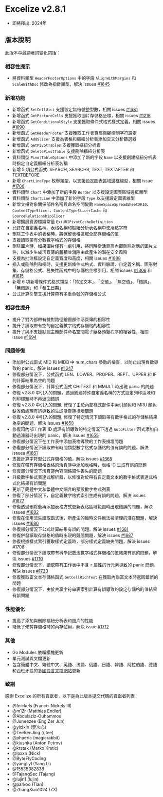 # Excelize v2.8.1

* 即將釋出: 2024年

## 版本說明

此版本中最顯著的變化包括：

### 相容性提示

* 將資料類型 `HeaderFooterOptions` 中的字段 `AlignWithMargins` 和 `ScaleWithDoc` 修改為指針類型，解決 issues [#1645](https://github.com/xuri/excelize/issues/1645)

### 新增功能

* 新增函式 `SetCellUint` 支援設定無符號整型數，相關 issues [#1681](https://github.com/xuri/excelize/issues/1681)
* 新增函式 `GetPictureCells` 支援獲取圖片存儲格坐標，相關 issues [#1218](https://github.com/xuri/excelize/issues/1218)
* 新增函式 `GetConditionalStyle` 支援獲取條件式格式樣式定義，相關 issues [#1690](https://github.com/xuri/excelize/issues/1690)
* 新增函式 `GetHeaderFooter` 支援獲取工作表頁眉頁腳控制字符設定
* 新增函式 `AddSlicer` 支援為表格和樞紐分析表添加交叉分析篩選器
* 新增函式 `GetPivotTables` 支援獲取樞紐分析表
* 新增函式 `DeletePivotTable` 支援刪除樞紐分析表
* 資料類型 `PivotTableOptions` 中添加了新的字段 `Name` 以支援創建樞紐分析表時指定自定義樞紐分析表名稱
* 新增 5 項公式函式: SEARCH, SEARCHB, TEXT, TEXTAFTER 和 TEXTBEFORE
* 新增 `ChartLineType` 枚舉類型，以支援設定圖表區域邊框線型，相關 issue [#1706](https://github.com/xuri/excelize/issues/1706)
* 資料類型 `Chart` 中添加了新的字段 `Border` 以支援設定圖表區域邊框類型
* 資料類型 `ChartLine`  中添加了新的字段 `Type` 以支援設定圖表線型
* 新增文檔對象關係部件名稱與命名空間變數 `NameSpaceSpreadSheetXR10`、`ContentTypeSlicer`、`ContentTypeSlicerCache` 和 `SourceRelationshipSlicer`
* 新增擴展資源標識常量 `ExtURIPivotCacheDefinition`
* 允許在自定義名稱、表格名稱和樞紐分析表名稱中使用點字符
* 刪除工作表中的表格時，將保留表格區域全部存儲格的值
* 支援讀取帶有分數數字格式的存儲格
* 刪除圖片時，如果圖片僅有一處引用，將同時從活頁簿內部刪除對應的圖片文件，以減少生成活頁簿的體積並消除由此產生的潛在安全風險
* 支援為批注框設定自定義寬度和高度，相關 issues [#1688](https://github.com/xuri/excelize/issues/1688)
* 插入或刪除列和欄時，支援更新條件式格式、資料驗證、自定義名稱、圖形對象、存儲格公式、易失性函式中的存儲格坐標引用，相關 issues [#1306](https://github.com/xuri/excelize/issues/1306) 和 [#1615](https://github.com/xuri/excelize/issues/1615)
* 新增 6 項新增條件式格式類型：「特定文本」、「空值」、「無空值」、「錯誤」、「無錯誤」和「發生日期」
* 公式計算引擎支援計算帶有多重負號的存儲格公式

### 相容性提升

* 提升了對內部帶有據對路徑繪圖部件活頁簿的相容性
* 提升了讀取帶有空的自定義數字格式存儲格的相容性
* 提升了與不支援默認主題部件命名空間電子錶格預覽程序的相容性，相關 issue [#1694](https://github.com/xuri/excelize/issues/1694)

### 問題修復

* 添加對公式函式 MID 和 MIDB 中 num_chars 參數的檢查，以防止出現負數導致的 panic，解決 issues [#1647](https://github.com/xuri/excelize/issues/1647)
* 修復部分情況下，公式函式 LEN、LOWER、PROPER、REPT、UPPER 和 IF 的計算結果為空的問題
* 修復部分情況下，計算公式函式 CHITEST 和 MMULT 時出現 panic 的問題
* 修復 v2.8.0 中引入的問題，透過創建特殊自定義名稱的方式設定列印區域和列印標題時不再返回錯誤
* 修復 v2.8.0 中引入的問題, 修復了由於內部樣式部件中索引顏色和 MRU 顏色缺省值處理有誤導致的生成活頁簿損壞問題
* 修復 v2.8.0 中引入的問題, 修復了特定情況下讀取帶有數字格式的存儲格結果為空的問題，解決 issues [#1658](https://github.com/xuri/excelize/issues/1658)
* 修復因內部工作表 ID 處理有誤導致的特定情況下透過 `AutoFilter` 函式添加自動過濾器時出現的 panic，解決 issues [#1655](https://github.com/xuri/excelize/issues/1655)
* 修復部分情況下在工作表中添加表格導致的工作表損壞問題
* 修復部分情況下讀取帶有時間類型數字格式存儲格的值有誤的問題，解決 issues [#1661](https://github.com/xuri/excelize/issues/1661)
* 支援計算字符型公式存儲格的值，解決 issues [#1665](https://github.com/xuri/excelize/issues/1665)
* 修復在帶有存儲格表格的活頁簿中添加表格時，表格 ID 生成有誤的問題
* 修復部分情況下活頁簿內容關係部件丟失的問題
* 升級數字格式表達式解析器，以修復對於帶有自定義文本的數字格式表達式格式化結果有誤問題
* 更新了簡體中文和繁體中文語言的預設數字格式列表
* 修復了部分情況下，自定義數字格式索引生成有誤的問題，解決 issues [#1677](https://github.com/xuri/excelize/issues/1677)
* 修復透過刪除後再添加表格方式更新表格區域範圍時出現錯誤的問題，解決 issues [#1682](https://github.com/xuri/excelize/issues/1682)
* 修復在使用流失讀取函式後，所產生的臨時文件無法被清理的潛在問題，解決 issues [#1680](https://github.com/xuri/excelize/issues/1680)
* 修復部分情況下公式計算結果有誤的問題，解決 issues [#1681](https://github.com/xuri/excelize/issues/1681)
* 修復併發讀取存儲格的值時出現的競態問題，解決 issues [#1687](https://github.com/xuri/excelize/issues/1687)
* 修復根據樣式索引獲取樣式定義時，部分樣式定義缺失問題，解決 issues [#1708](https://github.com/xuri/excelize/issues/1708)
* 修復部分情況下讀取帶有科學記數法數字格式存儲格的值結果有誤的問題，解決 issues [#1710](https://github.com/xuri/excelize/issues/1710)
* 修復部分情況下，讀取帶有工作表中不含 `r` 屬性的行元素導致的 panic 問題，解決 issues [#1723](https://github.com/xuri/excelize/issues/1723)
* 修復獲取富文本存儲格函式 `GetCellRichText` 在獲取內聯富文本時返回錯誤的問題
* 修復部分情況下，由於共享字符串表索引計算有誤導致的設定存儲格的值結果有誤問題

### 性能優化

* 提高了添加與刪除樞紐分析表和圖片的性能
* 降低了修剪存儲格時的內存佔用，解決 issue [#1712](https://github.com/xuri/excelize/issues/1712)

### 其他

* Go Modules 依賴模塊更新
* 單元測試與文檔更新
* 包含簡體中文、繁體中文、英語、法語、俄語、日語、韓語、阿拉伯語、德語和西班牙語的[多國語言文檔網站](https://xuri.me/excelize)更新

### 致謝

感謝 Excelize 的所有貢獻者，以下是為此版本提交代碼的貢獻者列表：

* @fnickels (Francis Nickels III)
* @m12r (Matthias Endler)
* @Abdelaziz-Ouhammou
* @Juneezee (Eng Zer Jun)
* @yicixin (壹次心)
* @TeeRenJing (rjtee)
* @phperic (magicrabbit)
* @kjushka (Anton Petrov)
* @krstak (Marko Krstic)
* @lpxxn (Nick)
* @ByteFlyCoding
* @yangliyl (Yang Li)
* @15535382838
* @TajangSec (Tajang)
* @lujin1 (lujin)
* @parkoo (Tian)
* @ZhangXiao1024 (ZX)
